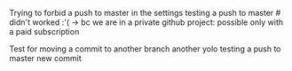 Trying to forbid a push to master in the settings
testing a push to master # didn't worked :'( -> bc we are in a private github project: possible only with a paid subscription

Test for moving a commit to another branch
another yolo
testing a push to master
new commit
